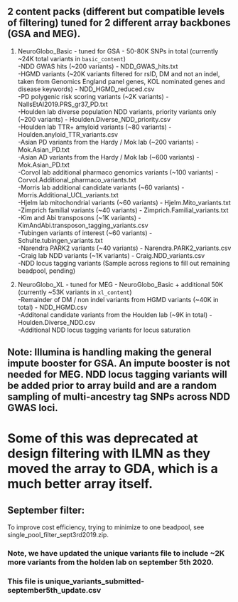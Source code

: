 ## 2 content packs (different but compatible levels of filtering) tuned for 2 different array backbones (GSA and MEG).

1. NeuroGlobo_Basic - tuned for GSA - 50-80K SNPs in total (currently ~24K total variants in ```basic_content```)  
-NDD GWAS hits (~200 variants) - NDD_GWAS_hits.txt   
-HGMD variants (~20K variants filtered for rsID, DM and not an indel, taken from Genomics England panel genes, KOL nominated genes and disease keywords) - NDD_HGMD_reduced.csv  
-PD polygenic risk scoring variants (~2K variants) - NallsEtAl2019.PRS_gr37_PD.txt  
-Houlden lab diverse population NDD variants, priority variants only (~200 variants) - Houlden.Diverse_NDD_priority.csv   
-Houlden lab TTR+ amyloid variants (~80 variants) - Houlden.anyloid_TTR_variants.csv   
-Asian PD variants from the Hardy / Mok lab (~200 variants) - Mok.Asian_PD.txt   
-Asian AD variants from the Hardy / Mok lab (~600 variants) - Mok.Asian_PD.txt  
-Corvol lab additional pharmaco genomics variants (~100 variants) - Corvol.Additional_pharmaco_variants.txt  
-Morris lab additional candidate variants (~60 variants) - Morris.Additional_UCL_variants.txt  
-Hjelm lab mitochondrial variants (~60 variants) - Hjelm.Mito_variants.txt  
-Zimprich familial variants (~40 variants) - Zimprich.Familial_variants.txt  
-Kim and Abi transposons (~1K variants) - KimAndAbi.transposon_tagging_variants.csv  
-Tubingen variants of interest (~60 variants) - Schulte.tubingen_variants.txt  
-Narendra PARK2 variants (~40 variants) - Narendra.PARK2_variants.csv  
-Craig lab NDD variants (~1K variants) - Craig.NDD_variants.csv   
-NDD locus tagging variants (Sample across regions to fill out remaining beadpool, pending)  

2. NeuroGlobo_XL - tuned for MEG - NeuroGlobo_Basic + additional 50K  (currently ~53K variants in ```xl_content```)  
-Remainder of DM / non indel variants from HGMD variants (~40K in total) - NDD_HGMD.csv  
-Additonal candidate variants from the Houlden lab (~9K in total) - Houlden.Diverse_NDD.csv  
-Additional NDD locus tagging variants for locus saturation  

## Note: Illumina is handling making the general impute booster for GSA. An impute booster is not needed for MEG. NDD locus tagging variants will be added prior to array build and are a random sampling of multi-ancestry tag SNPs across NDD GWAS loci.

# Some of this was deprecated at design filtering with ILMN as they moved the array to GDA, which is a much better array itself.

## September filter:
To improve cost efficiency, trying to minimize to one beadpool, see single_pool_filter_sept3rd2019.zip.  

### Note, we have updated the unique variants file to include ~2K more variants from the holden lab on september 5th 2020.
### This file is unique_variants_submitted-september5th_update.csv
